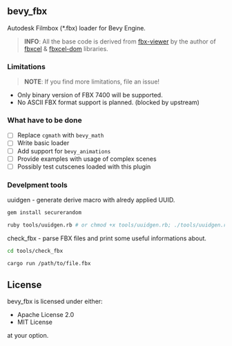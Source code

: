 ## bevy_fbx

Autodesk Filmbox (*.fbx) loader for Bevy Engine.

> **INFO**: All the base code is derived from [fbx-viewer] by the author of [fbxcel] & [fbxcel-dom] libraries.

### Limitations

> **NOTE**: If you find more limitations, file an issue!

- Only binary version of FBX 7400 will be supported.
- No ASCII FBX format support is planned. (blocked by upstream)

### What have to be done

- [ ] Replace `cgmath` with `bevy_math`
- [ ] Write basic loader
- [ ] Add support for `bevy_animations`
- [ ] Provide examples with usage of complex scenes
- [ ] Possibly test cutscenes loaded with this plugin

### Develpment tools

uuidgen - generate derive macro with alredy applied UUID.

```sh
gem install securerandom

ruby tools/uuidgen.rb # or chmod +x tools/uuidgen.rb; ./tools/uuidgen.rb
```

check_fbx - parse FBX files and print some useful informations about.

```sh
cd tools/check_fbx

cargo run /path/to/file.fbx
```

## License

bevy_fbx is licensed under either:

- Apache License 2.0
- MIT License

at your option.

[fbxcel]: https://github.com/lo48576/fbxcel/
[fbxcel-dom]: https://github.com/lo48576/fbxcel-dom/
[fbx-viewer]: https://github.com/lo48576/fbx-viewer/
